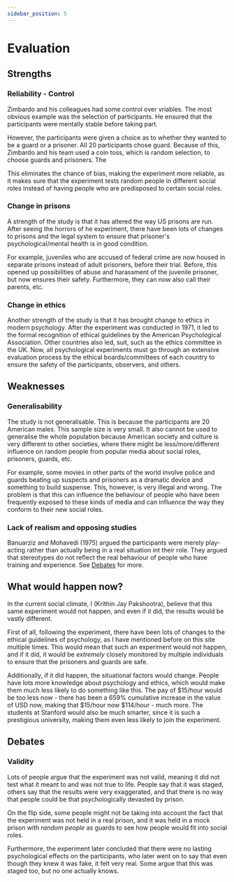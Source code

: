 ```yaml
---
sidebar_position: 5
---
```


# Evaluation

## Strengths

### Reliability - Control

Zimbardo and his colleagues had some control over vriables. The most obvious example was the selection of participants. He ensured that the participants were mentally stable before taking part.

However, the participants were given a choice as to whether they wanted to be a guard or a prisoner. All 20 participants chose guard. Because of this, Zimbardo and his team used a coin toss, which is random selection, to choose guards and prisoners. The

This eliminates the chance of bias, making the experiment more reliable, as it makes sure that the experiment tests random people in different social roles instead of having people who are predisposed to certain social roles.

### Change in prisons

A strength of the study is that it has altered the way US prisons are run. After seeing the horrors of he experiment, there have been lots of changes to prisons and the legal system to ensure that prisoner's psychological/mental health is in good condition.

For example, juveniles who are accused of federal crime are now housed in separate prisons instead of adult prisoners, before their trial. Before, this opened up possibilities of abuse and harassment of the juvenile prisoner, but now ensures their safety. Furthermore, they can now also call their parents, etc.

### Change in ethics

Another strength of the study is that it has brought change to ethics in modern psychology. After the experiment was conducted in 1971, it led to the formal recognition of ethical guidelines by the American Psychological Association. Other countries also led, suit, such as the ethics committee in the UK. Now, all psychological experiments must go through an extensive evaluation process by the ethical boards/committees of each country to ensure the safety of the participants, observers, and others.

## Weaknesses

### Generalisability

The study is not generalisable. This is because the participants are 20 American males. This sample size is very small. It also cannot be used to generalise the whole population because American society and culture is very different to other societies, where there might be less/more/different influence on random people from popular media about social roles, prisoners, guards, etc.

For example, some movies in other parts of the world involve police and guards beating up suspects and prisoners as a dramatic device and something to build suspense. This, however, is very illegal and wrong. The problem is that this can influence the behaviour of people who have been frequently exposed to these kinds of media and can influence the way they conform to their new social roles.

### Lack of realism and opposing studies

Banuarziz and Mohavedi (1975) argued the participants were merely play-acting rather than actually being in a real situation int their role. They argued that stereotypes do not reflect the real behaviour of people who have training and experience. See <a href="#debates">Debates</a> for more.

## What would happen now?

In the current social climate, I (Krithin Jay Pakshootra), believe that this same experiment would not happen, and even if it did, the results would be vastly different.

First of all, following the experiment, there have been lots of changes to the ethical guidelines of psychology, as I have mentioned before on this site multiple times. This would mean that such an experiment would not happen, and if it did, it would be _extremely_ closely monitored by multiple individuals to ensure that the prisoners and guards are safe.

Additionally, if it did happen, the situational factors would change. People have lots more knowledge about psychology and ethics, which would make them much less likely to do something like this. The pay of $15/hour would be too less now - there has been a 659% cumulative increase in the value of USD now, making that $15/hour now $114/hour - much more. The students at Stanford would also be much smarter, since it is such a prestigious university, making them even less likely to join the experiment.

## Debates

### Validity

Lots of people argue that the experiment was not valid, meaning it did not test what it meant to and was not true to life. People say that it was staged, others say that the results were very exaggerated, and that there is no way that people could be that psychologically devasted by prison.

On the flip side, some people might not be taking into account the fact that the experiment was not held in a real prison, and it was held in a mock prison with _random people_ as guards to see how people would fit into social roles.

Furthermore, the experiment later concluded that there were no lasting psychological effects on the participants, who later went on to say that even though they knew it was fake, it felt very real. Some argue that this was staged too, but no one actually knows.
